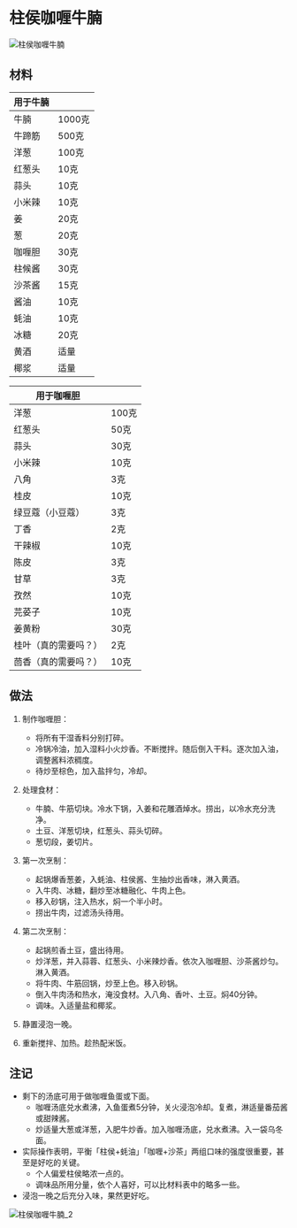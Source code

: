 # 柱侯咖喱牛腩

![柱侯咖喱牛腩](../Images/柱侯咖喱牛腩.jpg)

## 材料

| 用于牛腩             |        |
| -------------------- | ------ |
| 牛腩                 | 1000克 |
| 牛蹄筋               | 500克  |
| 洋葱                 | 100克  |
| 红葱头               | 10克   |
| 蒜头                 | 10克   |
| 小米辣               | 10克   |
| 姜                   | 20克   |
| 葱                   | 20克   |
| 咖喱胆               | 30克   |
| 柱候酱               | 30克   |
| 沙茶酱               | 15克   |
| 酱油                 | 10克   |
| 蚝油                 | 10克   |
| 冰糖                 | 20克   |
| 黄酒                 | 适量   |
| 椰浆                 | 适量   |

| 用于咖喱胆           |        |
| --- | --- |
| 洋葱                 | 100克  |
| 红葱头               | 50克   |
| 蒜头                 | 30克   |
| 小米辣               | 10克   |
| 八角                 | 3克    |
| 桂皮                 | 10克   |
| 绿豆蔻（小豆蔻）     | 3克    |
| 丁香                 | 2克    |
| 干辣椒               | 10克   |
| 陈皮                 | 3克    |
| 甘草                 | 3克    |
| 孜然                 | 10克   |
| 芫荽子               | 10克   |
| 姜黄粉               | 30克   |
| 桂叶（真的需要吗？） | 2克    |
| 茴香（真的需要吗？） | 10克   |

## 做法

1. 制作咖喱胆：
   - 将所有干湿香料分别打碎。
   - 冷锅冷油，加入湿料小火炒香。不断搅拌。随后倒入干料。逐次加入油，调整酱料浓稠度。
   - 待炒至棕色，加入盐拌匀，冷却。
2. 处理食材：
   - 牛腩、牛筋切块。冷水下锅，入姜和花雕酒焯水。捞出，以冷水充分洗净。
   - 土豆、洋葱切块，红葱头、蒜头切碎。
   - 葱切段，姜切片。
3. 第一次烹制：
   - 起锅爆香葱姜，入蚝油、柱侯酱、生抽炒出香味，淋入黄酒。
   - 入牛肉、冰糖，翻炒至冰糖融化、牛肉上色。
   - 移入砂锅，注入热水，焖一个半小时。
   - 捞出牛肉，过滤汤头待用。
4. 第二次烹制：
   - 起锅煎香土豆，盛出待用。
   - 炒洋葱，并入蒜蓉、红葱头、小米辣炒香。依次入咖喱胆、沙茶酱炒匀。淋入黄酒。
   - 将牛肉、牛筋回锅，炒至上色。移入砂锅。
   - 倒入牛肉汤和热水，淹没食材。入八角、香叶、土豆。焖40分钟。
   - 调味。入适量盐和椰浆。

5. 静置浸泡一晚。

6. 重新搅拌、加热。趁热配米饭。

## 注记

- 剩下的汤底可用于做咖喱鱼蛋或下面。
  - 咖喱汤底兑水煮沸，入鱼蛋煮5分钟，关火浸泡冷却。复煮，淋适量番茄酱或甜辣酱。
  - 炒适量大葱或洋葱，入肥牛炒香。加入咖喱汤底，兑水煮沸。入一袋乌冬面。
- 实际操作表明，平衡「柱侯+蚝油」「咖喱+沙茶」两组口味的强度很重要，甚至是好吃的关键。
  - 个人偏爱柱侯略浓一点的。
  - 调味品所用分量，依个人喜好，可以比材料表中的略多一些。
- 浸泡一晚之后充分入味，果然更好吃。

![柱侯咖喱牛腩_2](../Images/柱侯咖喱牛腩_2.jpg)